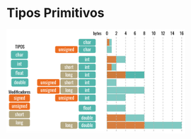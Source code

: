 # Tipos Primitivos

<img class="center" src = "../../assets/images/variaveis/tipos-tamanho.png" width="80%" height="80%"/>
